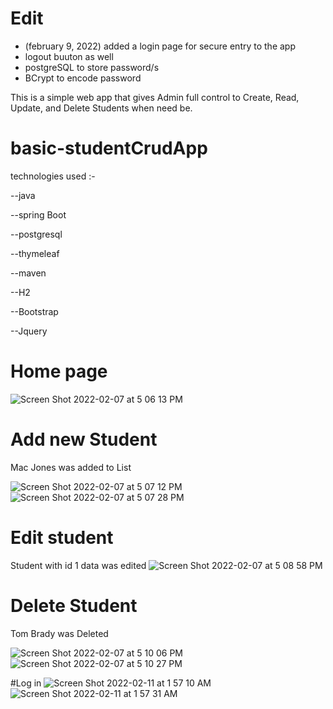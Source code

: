 
# Edit 
- (february 9, 2022) added a login page for secure entry to the  app  
- logout buuton as well 
- postgreSQL to store password/s
- BCrypt to encode password 




This is a simple web app that gives  Admin full control to Create, Read, Update, and Delete Students when need be.



# basic-studentCrudApp

technologies used :-

--java

--spring Boot

--postgresql

--thymeleaf

--maven

--H2

--Bootstrap

--Jquery





# Home page
![Screen Shot 2022-02-07 at 5 06 13 PM](https://user-images.githubusercontent.com/99098876/152880783-7ce7f026-fbd9-472e-9acc-5d4ff074322c.png)

# Add new Student
 Mac Jones was added to List

![Screen Shot 2022-02-07 at 5 07 12 PM](https://user-images.githubusercontent.com/99098876/152880839-577a24b6-94b5-4757-b9c1-ffcf4dd06a7b.png)
![Screen Shot 2022-02-07 at 5 07 28 PM](https://user-images.githubusercontent.com/99098876/152880905-5187c07f-dc49-4185-bac0-de4e4391e5f5.png)

# Edit student 
Student with id 1 data was edited
![Screen Shot 2022-02-07 at 5 08 58 PM](https://user-images.githubusercontent.com/99098876/152880988-ad98bddc-ed1e-492c-9a27-547df22b90e1.png)

# Delete Student
Tom Brady was Deleted

![Screen Shot 2022-02-07 at 5 10 06 PM](https://user-images.githubusercontent.com/99098876/152881196-579a8589-d830-4550-85f7-180dca8e937d.png)
![Screen Shot 2022-02-07 at 5 10 27 PM](https://user-images.githubusercontent.com/99098876/152881252-ddf8728d-9c9f-4bb3-af6b-b4b3aef3e9a4.png)


#Log in
![Screen Shot 2022-02-11 at 1 57 10 AM](https://user-images.githubusercontent.com/99098876/153553052-b3f8ab03-42a1-4a74-8558-75b7d3170f02.png)
![Screen Shot 2022-02-11 at 1 57 31 AM](https://user-images.githubusercontent.com/99098876/153553079-ac54bd61-abbb-40d4-9086-c5fd8c6dd89e.png)







